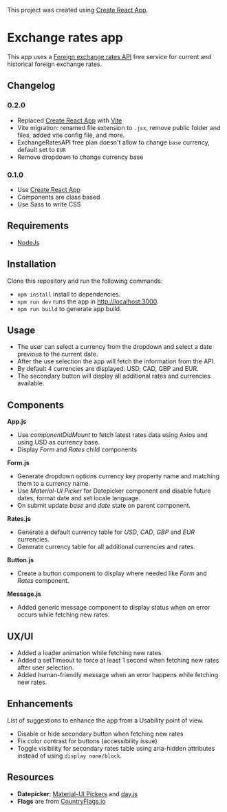 This project was created using [Create React App](https://github.com/facebook/create-react-app).

# Exchange rates app

This app uses a [Foreign exchange rates API](https://exchangeratesapi.io/) free service for current and historical foreign exchange rates.

<!-- [View Demo](https://uxmoon-react-exchange-rates.netlify.app/) :rocket: -->

## Changelog

### 0.2.0

- Replaced [Create React App](https://create-react-app.dev/) with [Vite](https://vitejs.dev/)
- Vite migration: renamed file extension to `.jsx`, remove public folder and files, added vite config file, and more.
- ExchangeRatesAPI free plan doesn't allow to change `base` currency, default set to `EUR`
- Remove dropdown to change currency base

### 0.1.0

- Use [Create React App](https://create-react-app.dev/)
- Components are class based
- Use Sass to write CSS

## Requirements

- [NodeJs](https://nodejs.org/en/)

## Installation

Clone this repository and run the following commands:

- `npm install` install to dependencies.
- `npm run dev` runs the app in [http://localhost:3000](http://localhost:3000).
- `npm run build` to generate app build.

## Usage

- The user can select a currency from the dropdown and select a date previous to
  the current date.
- After the use selection the app will fetch the information from the API.
- By default 4 currencies are displayed: USD, CAD, GBP and EUR.
- The secondary button will display all additional rates and currencies available.

## Components

**App.js**

- Use _componentDidMount_ to fetch latest rates data using Axios and using USD as currency base.
- Display _Form_ and _Rates_ child components

**Form.js**

- Generate dropdown options currency key property name and matching them to a currency name.
- Use _Material-UI Picker_ for Datepicker component and disable future dates, format date and set locale language.
- On submit update _base_ and _date_ state on parent component.

**Rates.js**

- Generate a default currency table for _USD_, _CAD_, _GBP_ and _EUR_ currencies.
- Generate currency table for all additional currencies and rates.

**Button.js**

- Create a button component to display where needed like _Form_ and _Rates_ component.

**Message.js**

- Added generic message component to display status when an error occurs while fetching new rates.

## UX/UI

- Added a loader animation while fetching new rates.
- Added a setTimeout to force at least 1 second when fetching new rates after user selection.
- Added human-friendly message when an error happens while fetching new rates.

## Enhancements

List of suggestions to enhance the app from a Usability point of view.

- Disable or hide secondary button when fetching new rates
- Fix color contrast for buttons (accessibility issue)
- Toggle visibility for secondary rates table using aria-hidden attributes instead of using `display none/block`.

## Resources

- **Datepicker**: [Material-UI Pickers](https://material-ui-pickers.dev/) and [day.js](https://day.js.org/)
- **Flags** are from [CountryFlags.io](https://www.countryflags.io/)
